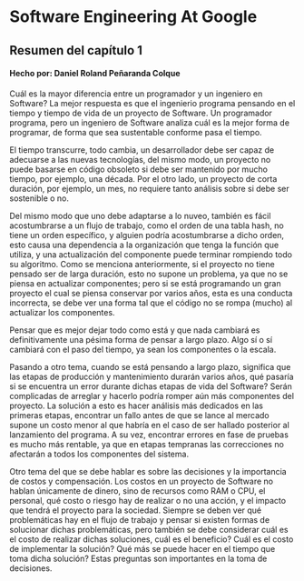 # Software Engineering At Google
## Resumen del capítulo 1
#### Hecho por: Daniel Roland Peñaranda Colque

Cuál es la mayor diferencia entre un programador y un ingeniero en Software? La mejor respuesta es que el ingenierio programa pensando en el tiempo y tiempo de vida de un proyecto de Software. Un programador programa, pero un ingeniero de Software analiza cuál es la mejor forma de programar, de forma que sea sustentable conforme pasa el tiempo. 

El tiempo transcurre, todo cambia, un desarrollador debe ser capaz de adecuarse a las nuevas tecnologías, del mismo modo, un proyecto no puede basarse en código obsoleto si debe ser mantenido por mucho tiempo, por ejemplo, una década. Por el otro lado, un proyecto de corta duración, por ejemplo, un mes, no requiere tanto análisis sobre si debe ser sostenible o no.

Del mismo modo que uno debe adaptarse a lo nuveo, también es fácil acostumbrarse a un flujo de trabajo, como el orden de una tabla hash, no tiene un orden específico, y alguien podría acostumbrarse a dicho orden, esto causa una dependencia a la organización que tenga la función que utiliza, y una actualización del componente puede terminar rompiendo todo su algoritmo. Como se menciona anteriormente, si el proyecto no tiene pensado ser de larga duración, esto no supone un problema, ya que no se piensa en actualizar componentes; pero si se está programando un gran proyecto el cual se piensa conservar por varios años, esta es una conducta incorrecta, se debe ver una forma tal que el código no se rompa (mucho) al actualizar los componentes. 

Pensar que es mejor dejar todo como está y que nada cambiará es definitivamente una pésima forma de pensar a largo plazo. Algo sí o sí cambiará con el paso del tiempo, ya sean los componentes o la escala. 

Pasando a otro tema, cuando se está pensando a largo plazo, significa que las etapas de producción y mantenimiento durarán varios años, qué pasaría si se encuentra un error durante dichas etapas de vida del Software? Serán complicadas de arreglar y hacerlo podría romper aún más componentes del proyecto. La solución a esto es hacer análisis más dedicados en las primeras etapas, encontrar un fallo antes de que se lance al mercado supone un costo menor al que habría en el caso de ser hallado posterior al lanzamiento del programa. A su vez, encontrar errores en fase de pruebas es mucho más rentable, ya que en etapas tempranas las correcciones no afectarán a todos los componentes del sistema.

Otro tema del que se debe hablar es sobre las decisiones y la importancia de costos y compensación. Los costos en un proyecto de Software no hablan únicamente de dinero, sino de recursos como RAM o CPU, el personal, qué costo o riesgo hay de realizar o no una acción, y el impacto que tendrá el proyecto para la sociedad. Siempre se deben ver qué problemáticas hay en el flujo de trabajo y pensar si existen formas de solucionar dichas problemáticas, pero también se debe considerar cuál es el costo de realizar dichas soluciones, cuál es el beneficio? Cuál es el costo de implementar la solución? Qué más se puede hacer en el tiempo que toma dicha solución? Estas preguntas son importantes en la toma de decisiones.
